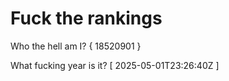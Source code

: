 # Fuck the rankings

Who the hell am I?
{ 18520901 }

What fucking year is it?
[ 2025-05-01T23:26:40Z ]
